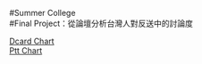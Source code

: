 #Summer College<br />
#Final Project：從論壇分析台灣人對反送中的討論度<br />


[Dcard Chart](https://desk2000.github.io/Extradition-Bill/Extradition-Bill/PttData/Chart4DcardData.html)<br />
[Ptt Chart](https://desk2000.github.io/Extradition-Bill/PttData/Chart4PttData.Rmd)
